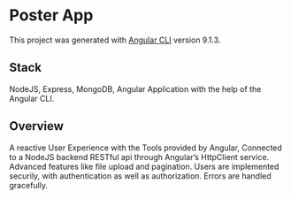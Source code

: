 # Poster App

This project was generated with [Angular CLI](https://github.com/angular/angular-cli) version 9.1.3.

## Stack
NodeJS, Express, MongoDB, Angular Application with the help of the Angular CLI.

## Overview
A reactive User Experience with the Tools provided by Angular, 
Connected to a NodeJS backend RESTful api through Angular’s HttpClient service.
Advanced features like file upload and pagination.
Users are implemented securily, with authentication as well as authorization.
Errors are handled gracefully.
